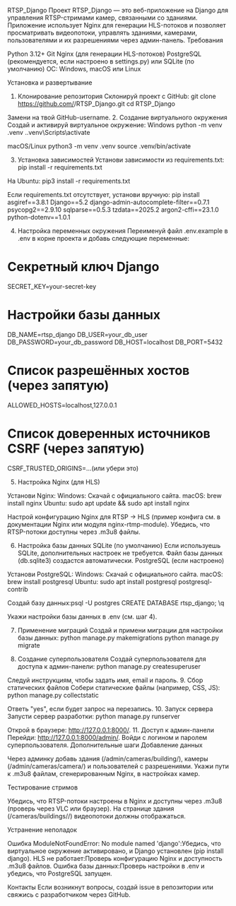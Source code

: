 RTSP_Django
Проект RTSP_Django — это веб-приложение на Django для управления RTSP-стримами камер, связанными со зданиями. Приложение использует Nginx для генерации HLS-потоков и позволяет просматривать видеопотоки, управлять зданиями, камерами, пользователями и их разрешениями через админ-панель.
Требования

Python 3.12+
Git
Nginx (для генерации HLS-потоков)
PostgreSQL (рекомендуется, если настроено в settings.py) или SQLite (по умолчанию)
ОС: Windows, macOS или Linux

Установка и развертывание
1. Клонирование репозитория
Склонируй проект с GitHub:
git clone https://github.com/<your-username>/RTSP_Django.git
cd RTSP_Django

Замени <your-username> на твой GitHub-username.
2. Создание виртуального окружения
Создай и активируй виртуальное окружение:
Windows
python -m venv .venv
.\.venv\Scripts\activate

macOS/Linux
python3 -m venv .venv
source .venv/bin/activate

3. Установка зависимостей
Установи зависимости из requirements.txt:
pip install -r requirements.txt

На Ubuntu:
pip3 install -r requirements.txt

Если requirements.txt отсутствует, установи вручную:
pip install asgiref==3.8.1 Django==5.2 django-admin-autocomplete-filter==0.7.1 psycopg2==2.9.10 sqlparse==0.5.3 tzdata==2025.2 argon2-cffi==23.1.0 python-dotenv==1.0.1

4. Настройка переменных окружения
Переименуй файл .env.example в .env в корне проекта и добавь следующие переменные:
# Секретный ключ Django
SECRET_KEY=your-secret-key

# Настройки базы данных
DB_NAME=rtsp_django
DB_USER=your_db_user
DB_PASSWORD=your_db_password
DB_HOST=localhost
DB_PORT=5432
# Список разрешённых хостов (через запятую)
ALLOWED_HOSTS=localhost,127.0.0.1
# Список доверенных источников CSRF (через запятую)
CSRF_TRUSTED_ORIGINS=...(или убери это)

5. Настройка Nginx (для HLS)

Установи Nginx:
Windows: Скачай с официального сайта.
macOS: brew install nginx
Ubuntu: sudo apt update && sudo apt install nginx


Настрой конфигурацию Nginx для RTSP → HLS (пример конфига см. в документации Nginx или модуля nginx-rtmp-module).
Убедись, что RTSP-потоки доступны через .m3u8 файлы.

6. Настройка базы данных
SQLite (по умолчанию)
Если используешь SQLite, дополнительных настроек не требуется. Файл базы данных (db.sqlite3) создастся автоматически.
PostgreSQL (если настроено)

Установи PostgreSQL:
Windows: Скачай с официального сайта.
macOS: brew install postgresql
Ubuntu: sudo apt install postgresql postgresql-contrib


Создай базу данных:psql -U postgres
CREATE DATABASE rtsp_django;
\q


Укажи настройки базы данных в .env (см. шаг 4).

7. Применение миграций
Создай и примени миграции для настройки базы данных:
python manage.py makemigrations
python manage.py migrate

8. Создание суперпользователя
Создай суперпользователя для доступа к админ-панели:
python manage.py createsuperuser

Следуй инструкциям, чтобы задать имя, email и пароль.
9. Сбор статических файлов
Собери статические файлы (например, CSS, JS):
python manage.py collectstatic

Ответь "yes", если будет запрос на перезапись.
10. Запуск сервера
Запусти сервер разработки:
python manage.py runserver

Открой в браузере: http://127.0.0.1:8000/.
11. Доступ к админ-панели
Перейди: http://127.0.0.1:8000/admin/. Войди с логином и паролем суперпользователя.
Дополнительные шаги
Добавление данных

Через админку добавь здания (/admin/cameras/building/), камеры (/admin/cameras/camera/) и пользователей с разрешениями.
Укажи пути к .m3u8 файлам, сгенерированным Nginx, в настройках камер.

Тестирование стримов

Убедись, что RTSP-потоки настроены в Nginx и доступны через .m3u8 (проверь через VLC или браузер).
На странице здания (/cameras/buildings/<id>/) видеопотоки должны отображаться.

Устранение неполадок

Ошибка ModuleNotFoundError: No module named 'django':Убедись, что виртуальное окружение активировано, и Django установлен (pip install django).
HLS не работает:Проверь конфигурацию Nginx и доступность .m3u8 файлов.
Ошибка базы данных:Проверь настройки в .env и убедись, что PostgreSQL запущен.

Контакты
Если возникнут вопросы, создай issue в репозитории или свяжись с разработчиком через GitHub.
